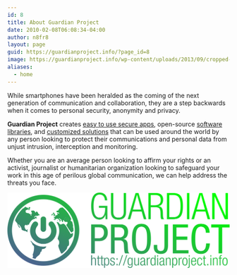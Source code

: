 ```yaml
---
id: 8
title: About Guardian Project
date: 2010-02-08T06:08:34-04:00
author: n8fr8
layout: page
guid: https://guardianproject.info/?page_id=8
image: https://guardianproject.info/wp-content/uploads/2013/09/cropped-GP_logo+txt_hires_black_on_trans.png
aliases:
  - home
---
```


While smartphones have been heralded as the coming of the next generation of communication and collaboration, they are a step backwards when it comes to personal security, anonymity and privacy.

**Guardian Project** creates [easy to use secure apps](apps), open-source [software libraries](code), and [customized solutions](contact) that can be used around the world by any person looking to protect their communications and personal data from unjust intrusion, interception and monitoring.

Whether you are an average person looking to affirm your rights or an activist, journalist or humanitarian organization looking to safeguard your work in this age of perilous global communication, we can help address the threats you face.

<img src="GuardianProjectLogo.png"/>
